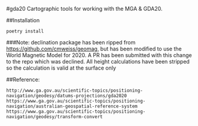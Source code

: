 #gda20
Cartographic tools for working with the MGA & GDA20.


##Installation
```
poetry install
```

###Note:
declination package has been ripped from https://github.com/cmweiss/geomag, but has been modified to use the World Magnetic Model for 2020. 
A PR has been submitted with this change to the repo which was declined.
All height calculations have been stripped so the calculation is valid at the surface only



##Reference: 
```
http://www.ga.gov.au/scientific-topics/positioning-navigation/geodesy/datums-projections/gda2020
https://www.ga.gov.au/scientific-topics/positioning-navigation/australian-geospatial-reference-system
https://www.ga.gov.au/scientific-topics/positioning-navigation/geodesy/transform-convert
```